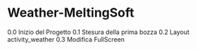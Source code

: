 # Weather-MeltingSoft
0.0 Inizio del Progetto
0.1 Stesura della prima bozza
0.2 Layout activity_weather
0.3 Modifica FullScreen

